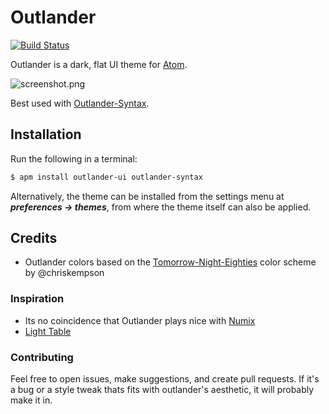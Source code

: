 # Outlander

[![Build Status](https://travis-ci.org/mthadley/outlander-ui.svg?branch=master)](https://travis-ci.org/mthadley/outlander-ui)

Outlander is a dark, flat UI theme for [Atom](https://atom.io/).

![screenshot.png](https://raw.githubusercontent.com/mthadley/outlander-ui/master/screenshot.png)

Best used with [Outlander-Syntax](https://github.com/mthadley/outlander-syntax).

## Installation
Run the following in a terminal:
```sh
$ apm install outlander-ui outlander-syntax
```
Alternatively, the theme can be installed from the settings menu at **_preferences -> themes_**, from where the theme itself can also be applied.

## Credits
* Outlander colors based on the [Tomorrow-Night-Eighties](https://github.com/ChrisKempson/Tomorrow-Theme) color scheme by @chriskempson

### Inspiration

* Its no coincidence that Outlander plays nice with [Numix](https://numixproject.org/)
* [Light Table](http://www.lighttable.com/)

### Contributing

Feel free to open issues, make suggestions, and create pull requests. If it's a bug or a style tweak thats fits with outlander's aesthetic, it will probably make it in.
